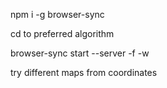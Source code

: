 npm i -g browser-sync

cd to preferred algorithm

browser-sync start --server -f -w

try different maps from coordinates
